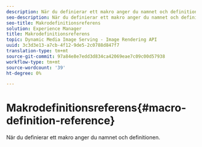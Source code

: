 ```yaml
---
description: När du definierar ett makro anger du namnet och definitionen.
seo-description: När du definierar ett makro anger du namnet och definitionen.
seo-title: Makrodefinitionsreferens
solution: Experience Manager
title: Makrodefinitionsreferens
topic: Dynamic Media Image Serving - Image Rendering API
uuid: 3c3d3e13-a7cb-4f12-9de5-2c0788d847f7
translation-type: tm+mt
source-git-commit: 97a84e8e7edd3d834ca42069eae7c09c00d57938
workflow-type: tm+mt
source-wordcount: '39'
ht-degree: 0%

---
```



# Makrodefinitionsreferens{#macro-definition-reference}

När du definierar ett makro anger du namnet och definitionen.

